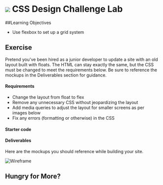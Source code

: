# ![](https://ga-dash.s3.amazonaws.com/production/assets/logo-9f88ae6c9c3871690e33280fcf557f33.png) CSS Design Challenge Lab

##Learning Objectives
- Use flexbox to set up a grid system

## Exercise
<!-- SME NEEDED: This exercise should be to create a simple, responsive site. 
Provide them with the HTML and CSS (where the layout is built with floats) and have them convert to flexbox & add media queries. -->

Pretend you've been hired as a junior developer to update a site with an old layout built with floats. The HTML can stay exactly the same, but the CSS must be changed to meet the requirements below. Be sure to reference the mockups in the Deliverables section for guidance.

#### Requirements

- Change the layout from float to flex
- Remove any unnecessary CSS without jeopardizing the layout 
- Add media queries to adjust the layout for smaller screens as per images below
- Fix any errors (formatting or otherwise) in the CSS

#### Starter code
<!-- SME NEEDED: We should provide HTML (ideally that they will not change) and CSS where the layout is built with floats– and maybe contains additional errors? -->

#### Deliverables
Here are the mockups you should reference while building your site.
<!-- SME NEEDED: add mockups of 3 different screen sizes / layouts -->
![Wireframe]()

## Hungry for More?
<!-- SME NEEDED: we should 2 levels of 'bonus' here for advanced students -->



